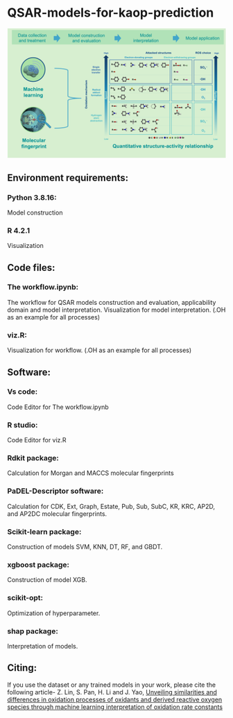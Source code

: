 # QSAR-models-for-kaop-prediction

<div align="center">
  <img src="https://github.com/lzhzzzzwill/QSAR-Models-for-Kaop-Prediction/blob/main/viz/TOC1.png">
</div>

## Environment requirements:
### Python 3.8.16:
Model construction
### R 4.2.1
Visualization

## Code files:
### The workflow.ipynb:
The workflow for QSAR models construction and evaluation, applicability domain and model interpretation. Visualization for model interpretation. (.OH as an example for all processes)
### viz.R:
Visualization for workflow. (.OH as an example for all processes)

## Software:
### Vs code: 
Code Editor for The workflow.ipynb
### R studio:
Code Editor for viz.R
### Rdkit package:
Calculation for Morgan and MACCS molecular fingerprints
### PaDEL-Descriptor software:
Calculation for CDK, Ext, Graph, Estate, Pub, Sub, SubC, KR, KRC, AP2D, and AP2DC  molecular fingerprints.
### Scikit-learn package:
Construction of models SVM, KNN, DT, RF, and GBDT. 
### xgboost package:
Construction of model XGB.
### scikit-opt:
Optimization of hyperparameter.
### shap package:
Interpretation of models.

## Citing:
If you use the dataset or any trained models in your work, please cite the following article-
Z. Lin, S. Pan, H. Li and J. Yao, [Unveiling similarities and differences in oxidation processes of oxidants and derived reactive oxygen species through machine learning interpretation of oxidation rate constants](https://www.sciencedirect.com/science/article/pii/S1383586624003885?via%3Dihub)

